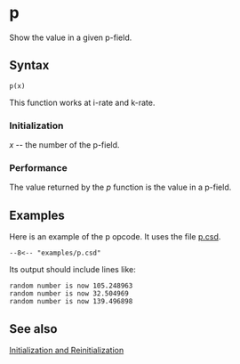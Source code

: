 <!--
id:p
category:Instrument Control:Initialization and Reinitialization
-->
# p
Show the value in a given p-field.

## Syntax
``` csound-orc
p(x)
```

This function works at i-rate and k-rate.

### Initialization

_x_ -- the number of the p-field.

### Performance

The value returned by the _p_ function is the value in a p-field.

## Examples

Here is an example of the p opcode. It uses the file [p.csd](../../examples/p.csd).

``` csound-csd title="Example of the p opcode." linenums="1"
--8<-- "examples/p.csd"
```

Its output should include lines like:

```
random number is now 105.248963
random number is now 32.504969
random number is now 139.496898
```

## See also

[Initialization and Reinitialization](../../control/reinitn)
